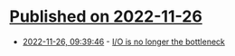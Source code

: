 # [Published on 2022-11-26](index.md)

* [2022-11-26, 09:39:46](https://lobste.rs/s/gwamzp/i_o_is_no_longer_bottleneck) - [I/O is no longer the bottleneck](https://benhoyt.com/writings/io-is-no-longer-the-bottleneck/)
